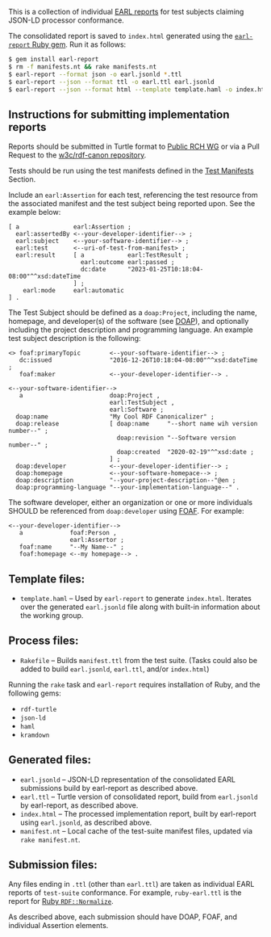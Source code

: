 This is a collection of individual
[EARL reports](https://www.w3.org/TR/EARL10-Schema/) for
test subjects claiming JSON-LD processor conformance.

The consolidated report is saved to `index.html` generated
using the
[`earl-report` Ruby gem](https://rubygems.org/gems/earl-report).
Run it as follows:

```sh
$ gem install earl-report
$ rm -f manifests.nt && rake manifests.nt
$ earl-report --format json -o earl.jsonld *.ttl
$ earl-report --json --format ttl -o earl.ttl earl.jsonld
$ earl-report --json --format html --template template.haml -o index.html earl.jsonld
```


## Instructions for submitting implementation reports

Reports should be submitted in Turtle format to
  <a href="mailto:public-rch-wg@w3.org">Public RCH WG</a> or via a Pull
  Request to the [w3c/rdf-canon repository](https://github.com/w3c/rdf-canon/pulls).

Tests should be run using the test manifests defined in the
  [Test Manifests](#test-manifests) Section.

Include an `earl:Assertion` for each test, referencing the test
  resource from the associated manifest and the test subject being
  reported upon. See the example below:

```
[ a               earl:Assertion ;
  earl:assertedBy <--your-developer-identifier--> ;
  earl:subject    <--your-software-identifier--> ;
  earl:test       <--uri-of-test-from-manifest> ;
  earl:result     [ a            earl:TestResult ;
                    earl:outcome earl:passed ;
                    dc:date      "2023-01-25T10:18:04-08:00"^^xsd:dateTime 
                  ] ;
    earl:mode     earl:automatic 
] .
```

The Test Subject should be defined as a `doap:Project`, including the name,
  homepage, and developer(s) of the software
  (see [DOAP](https://github.com/edumbill/doap/wiki)),
  and optionally including the
  project description and programming language. An example test subject description is the following:

```
<> foaf:primaryTopic        <--your-software-identifier--> ;
   dc:issued                "2016-12-26T10:18:04-08:00"^^xsd:dateTime ;
   foaf:maker               <--your-developer-identifier--> .

<--your-software-identifier--> 
   a                        doap:Project , 
                            earl:TestSubject , 
                            earl:Software ;
  doap:name                 "My Cool RDF Canonicalizer" ;
  doap:release              [ doap:name     "--short name wih version number--" ;
                              doap:revision "--Software version number--" ;
                              doap:created  "2020-02-19"^^xsd:date ;
                            ] ;
  doap:developer            <--your-developer-identifier--> ;
  doap:homepage             <--your-software-homepace--> ;
  doap:description          "--your-project-description--"@en ;
  doap:programming-language "--your-implementation-language--" .
```

The software developer, either an organization or one or more individuals SHOULD be
  referenced from <code>doap:developer</code> using <a href="http://xmlns.com/foaf/spec">FOAF</a>. For example:</p>

```
<--your-developer-identifier--> 
   a             foaf:Person , 
                 earl:Assertor ;
   foaf:name     "--My Name--" ;
   foaf:homepage <--my homepage--> .
```

## Template files:

* `template.haml` – Used by `earl-report` to generate `index.html`. Iterates over the generated `earl.jsonld` file along with built-in information about the working group.

## Process files:

* `Rakefile` – Builds `manifest.ttl` from the test suite. (Tasks could also be added to build `earl.jsonld`, `earl.ttl`, and/or `index.html`)

Running the `rake` task and `earl-report` requires installation of Ruby, and the following gems:

* `rdf-turtle`
* `json-ld`
* `haml`
* `kramdown`

## Generated files:

* `earl.jsonld` – JSON-LD representation of the consolidated EARL submissions build by earl-report as described above.
* `earl.ttl` – Turtle version of consolidated report, build from `earl.jsonld` by earl-report, as described above.
* `index.html` – The processed implementation report, built by earl-report using `earl.jsonld`, as described above.
* `manifest.nt` – Local cache of the test-suite manifest files, updated via `rake manifest.nt`.

## Submission files:

Any files ending in `.ttl` (other than `earl.ttl`) are taken as individual EARL reports of `test-suite` conformance. For example, `ruby-earl.ttl` is the report for [Ruby `RDF::Normalize`](https://github.com/ruby-rdf/rdf-normalize).

As described above, each submission should have DOAP, FOAF, and individual Assertion elements.